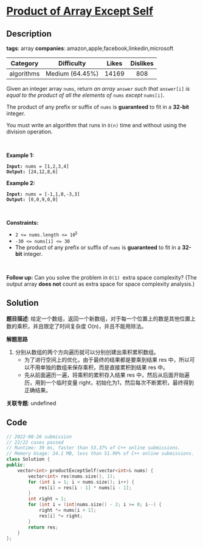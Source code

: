 # [Product of Array Except Self](https://leetcode.com/problems/product-of-array-except-self/description/)

## Description

**tags**: array
**companies**: amazon,apple,facebook,linkedin,microsoft

| Category | Difficulty | Likes | Dislikes |
| :------: | :--------: | :---: | :------: |
| algorithms | Medium (64.45%) | 14169 | 808 |

<p>Given an integer array <code>nums</code>, return <em>an array</em> <code>answer</code> <em>such that</em> <code>answer[i]</code> <em>is equal to the product of all the elements of</em> <code>nums</code> <em>except</em> <code>nums[i]</code>.</p>

<p>The product of any prefix or suffix of <code>nums</code> is <strong>guaranteed</strong> to fit in a <strong>32-bit</strong> integer.</p>

<p>You must write an algorithm that runs in&nbsp;<code>O(n)</code>&nbsp;time and without using the division operation.</p>

<p>&nbsp;</p>
<p><strong>Example 1:</strong></p>
<pre><code><strong>Input:</strong> nums = [1,2,3,4]
<strong>Output:</strong> [24,12,8,6]</code></pre><p><strong>Example 2:</strong></p>
<pre><code><strong>Input:</strong> nums = [-1,1,0,-3,3]
<strong>Output:</strong> [0,0,9,0,0]</code></pre>
<p>&nbsp;</p>
<p><strong>Constraints:</strong></p>

<ul>
	<li><code>2 &lt;= nums.length &lt;= 10<sup>5</sup></code></li>
	<li><code>-30 &lt;= nums[i] &lt;= 30</code></li>
	<li>The product of any prefix or suffix of <code>nums</code> is <strong>guaranteed</strong> to fit in a <strong>32-bit</strong> integer.</li>
</ul>

<p>&nbsp;</p>
<p><strong>Follow up:</strong>&nbsp;Can you solve the problem in <code>O(1)&nbsp;</code>extra&nbsp;space complexity? (The output array <strong>does not</strong> count as extra space for space complexity analysis.)</p>

## Solution

**题目描述**: 给定一个数组，返回一个新数组，对于每一个位置上的数是其他位置上数的乘积，并且限定了时间复杂度 O(n)，并且不能用除法。

**解题思路**

1. 分别从数组的两个方向遍历就可以分别创建出乘积累积数组。
   - 为了进行空间上的优化，由于最终的结果都是要乘到结果 res 中，所以可以不用单独的数组来保存乘积，而是直接累积到结果 res 中。
   - 先从前面遍历一遍，将乘积的累积存入结果 res 中，然后从后面开始遍历，用到一个临时变量 right，初始化为1，然后每次不断累积，最终得到正确结果。

**关联专题**: undefined

## Code

```cpp
// 2022-08-26 submission
// 22/22 cases passed
// Runtime: 39 ms, faster than 53.37% of C++ online submissions.
// Memory Usage: 24.1 MB, less than 51.99% of C++ online submissions.
class Solution {
public:
    vector<int> productExceptSelf(vector<int>& nums) {
        vector<int> res(nums.size(), 1);
        for (int i = 1; i < nums.size(); i++) {
            res[i] = res[i - 1] * nums[i - 1];
        }
        int right = 1;
        for (int i = (int)nums.size() - 2; i >= 0; i--) {
            right *= nums[i + 1];
            res[i] *= right;
        }
        return res;
    }
};
```
